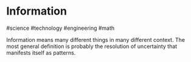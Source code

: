 # Information
#science #technology #engineering #math 

Information means many different things in many different context. The most general definition is probably the resolution of uncertainty that manifests itself as patterns.